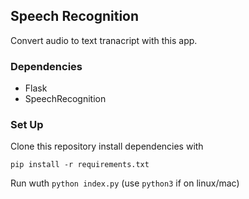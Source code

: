 ## Speech Recognition

Convert audio to text tranacript with this app.

### Dependencies
- Flask
- SpeechRecognition

### Set Up
Clone this repository
install dependencies with
```shell
pip install -r requirements.txt
```

Run wuth `python index.py` (use `python3` if on linux/mac)


